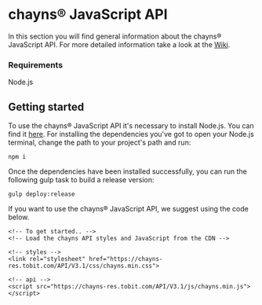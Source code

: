 # chayns® JavaScript API
In this section you will find general information about the chayns® JavaScript API. For more detailed information take a look at the [Wiki](https://github.com/TobitSoftware/chayns-js/wiki).

### Requirements
Node.js

## Getting started
To use the chayns® JavaScript API it's necessary to install Node.js. You can find it [here](https://nodejs.org). For installing the dependencies you've got to open your Node.js terminal, change the path to your project's path and run:
```
npm i
```
Once the dependencies have been installed successfully, you can run the following gulp task to build a release version:
```
gulp deploy:release
```
If you want to use the chayns® JavaScript API, we suggest using the code below.

	<!-- To get started.. -->
	<!-- Load the chayns API styles and JavaScript from the CDN -->

	<!-- styles -->
	<link rel="stylesheet" href="https://chayns-res.tobit.com/API/V3.1/css/chayns.min.css">

	<!-- api -->
	<script src="https://chayns-res.tobit.com/API/V3.1/js/chayns.min.js"></script>
